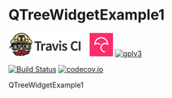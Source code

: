 # QTreeWidgetExample1

[![Travis CI logo](TravisCI.png)](https://travis-ci.org)
![Whitespace](Whitespace.png)
[![Codecov logo](Codecov.png)](https://www.codecov.io)
[![gplv3](http://www.gnu.org/graphics/gplv3-88x31.png)](http://www.gnu.org/licenses/gpl.html)

[![Build Status](https://travis-ci.org/richelbilderbeek/QTreeWidgetExample1.svg?branch=master)](https://travis-ci.org/richelbilderbeek/QTreeWidgetExample1)
[![codecov.io](https://codecov.io/github/richelbilderbeek/QTreeWidgetExample1/coverage.svg?branch=master)](https://codecov.io/github/richelbilderbeek/QTreeWidgetExample1?branch=master)

QTreeWidgetExample1
